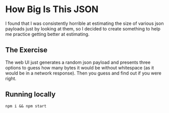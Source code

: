 # How Big Is This JSON

I found that I was consistently horrible at estimating the size of various json payloads just by looking at them, so I decided to create something to help me practice getting better at estimating.

## The Exercise

The web UI just generates a random json payload and presents three options to guess how many bytes it would be without whitespace (as it would be in a network response). Then you guess and find out if you were right.

## Running locally

```
npm i && npm start
```
